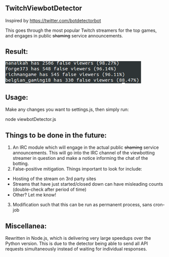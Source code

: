 ## TwitchViewbotDetector

Inspired by https://twitter.com/botdetectorbot

This goes through the most popular Twitch streamers for the top games, and engages in public ~~shaming~~ service announcements.

## Result:

![Results of bot detection](/results.png?raw=true)

## Usage:

Make any changes you want to settings.js, then simply run: 

node viewbotDetector.js

## Things to be done in the future:

1. An IRC module which will engage in the actual public ~~shaming~~ service announcements. This will go into the IRC channel of the viewbotting streamer in question and make a notice informing the chat of the botting.
2. False-positive mitigation. Things important to look for include:
  * Hosting of the stream on 3rd party sites
  * Streams that have just started/closed down can have misleading counts (double-check after period of time)
  * Other? Let me know!
3. Modification such that this can be run as permanent process, sans cron-job

## Miscellanea:

Rewritten in Node.js, which is delivering very large speedups over the Python version. This is due to the detector being able to send all API requests simultaneously instead of waiting for individual responses. 

